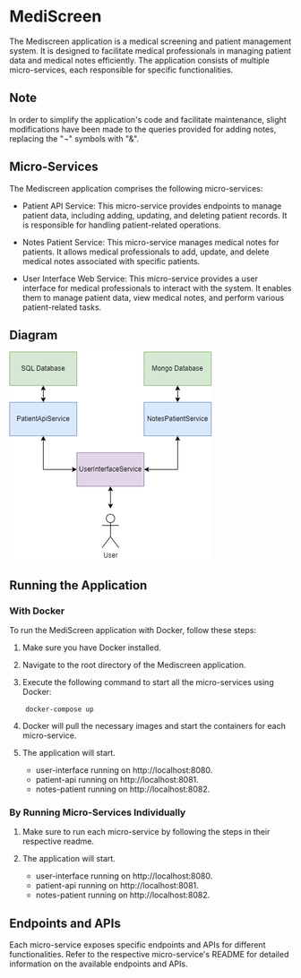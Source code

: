 # MediScreen

The Mediscreen application is a medical screening and patient management system. 
It is designed to facilitate medical professionals in managing patient data and medical notes efficiently. 
The application consists of multiple micro-services, each responsible for specific functionalities.

## Note

In order to simplify the application's code and facilitate maintenance, 
slight modifications have been made to the queries provided for adding notes, replacing the "¬" symbols with "&".

## Micro-Services

The Mediscreen application comprises the following micro-services:

* Patient API Service: This micro-service provides endpoints to manage patient data, 
  including adding, updating, and deleting patient records. 
  It is responsible for handling patient-related operations.

* Notes Patient Service: This micro-service manages medical notes for patients. 
  It allows medical professionals to add, update, and delete medical notes associated with specific patients.

* User Interface Web Service: This micro-service provides a user interface for medical professionals to interact
  with the system. It enables them to manage patient data, view medical notes, 
  and perform various patient-related tasks.

## Diagram

![Diagram](util/images/diagram.png)

## Running the Application

### With Docker

To run the MediScreen application with Docker, follow these steps:

1. Make sure you have Docker installed.

2. Navigate to the root directory of the Mediscreen application.

3. Execute the following command to start all the micro-services using Docker:
```
	docker-compose up
```
4. Docker will pull the necessary images and start the containers for each micro-service.

5. The application will start.
	- user-interface running on http://localhost:8080.
	- patient-api running on http://localhost:8081.
	- notes-patient running on http://localhost:8082.

### By Running Micro-Services Individually

1. Make sure to run each micro-service by following the steps in their respective readme.

2. The application will start.
	- user-interface running on http://localhost:8080.
	- patient-api running on http://localhost:8081.
	- notes-patient running on http://localhost:8082.

## Endpoints and APIs

Each micro-service exposes specific endpoints and APIs for different functionalities. 
Refer to the respective micro-service's README for detailed information on the available endpoints and APIs.

